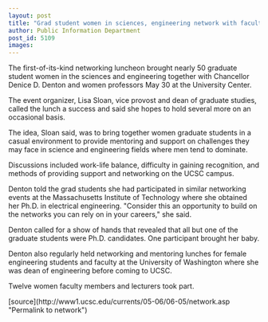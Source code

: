 ```yaml
---
layout: post
title: "Grad student women in sciences, engineering network with faculty"
author: Public Information Department
post_id: 5109
images:
---
```


<a name="content" id="content"></a>
<p>
  The first-of-its-kind networking luncheon brought nearly 50 graduate student women in the sciences and engineering together with Chancellor Denice D. Denton and women professors May 30 at the University Center.
</p>
<p>
  The event organizer, Lisa Sloan, vice provost and dean of graduate studies, called the lunch a success and said she hopes to hold several more on an occasional basis.
</p>
<p>
  The idea, Sloan said, was to bring together women graduate students in a casual environment to provide mentoring and support on challenges they may face in science and engineering fields where men tend to dominate.
</p>
<p>
  Discussions included work-life balance, difficulty in gaining recognition, and methods of providing support and networking on the UCSC campus.
</p>
<p>
  Denton told the grad students she had participated in similar networking events at the Massachusetts Institute of Technology where she obtained her Ph.D. in electrical engineering. "Consider this an opportunity to build on the networks you can rely on in your careers," she said.
</p>
<p>
  Denton called for a show of hands that revealed that all but one of the graduate students were Ph.D. candidates. One participant brought her baby.
</p>
<p>
  Denton also regularly held networking and mentoring lunches for female engineering students and faculty at the University of Washington where she was dean of engineering before coming to UCSC.
</p>
<p>
  Twelve women faculty members and lecturers took part.
</p>
[source](http://www1.ucsc.edu/currents/05-06/06-05/network.asp "Permalink to network")
